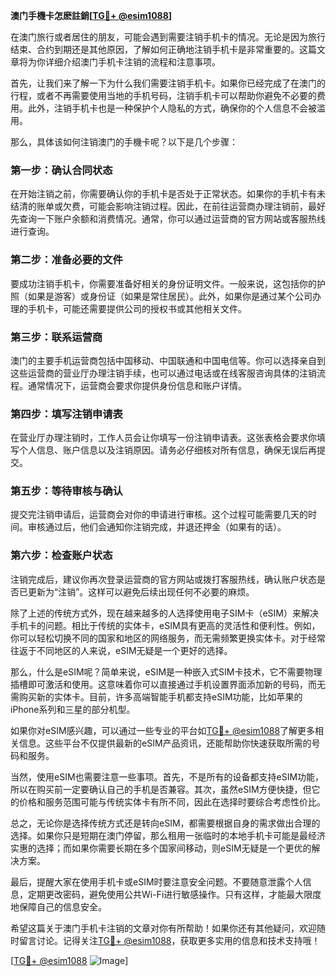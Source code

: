 **澳门手機卡怎麽註銷[[TG💪+ @esim1088](https://t.me/s/esim1088)]**

在澳门旅行或者居住的朋友，可能会遇到需要注销手机卡的情况。无论是因为旅行结束、合约到期还是其他原因，了解如何正确地注销手机卡是非常重要的。这篇文章将为你详细介绍澳门手机卡注销的流程和注意事项。

首先，让我们来了解一下为什么我们需要注销手机卡。如果你已经完成了在澳门的行程，或者不再需要使用当地的手机号码，注销手机卡可以帮助你避免不必要的费用。此外，注销手机卡也是一种保护个人隐私的方式，确保你的个人信息不会被滥用。

那么，具体该如何注销澳门的手機卡呢？以下是几个步骤：

### **第一步：确认合同状态**
在开始注销之前，你需要确认你的手机卡是否处于正常状态。如果你的手机卡有未结清的账单或欠费，可能会影响注销过程。因此，在前往运营商办理注销前，最好先查询一下账户余额和消费情况。通常，你可以通过运营商的官方网站或客服热线进行查询。

### **第二步：准备必要的文件**
要成功注销手机卡，你需要准备好相关的身份证明文件。一般来说，这包括你的护照（如果是游客）或身份证（如果是常住居民）。此外，如果你是通过某个公司办理的手机卡，可能还需要提供公司的授权书或其他相关文件。

### **第三步：联系运营商**
澳门的主要手机运营商包括中国移动、中国联通和中国电信等。你可以选择亲自到这些运营商的营业厅办理注销手续，也可以通过电话或在线客服咨询具体的注销流程。通常情况下，运营商会要求你提供身份信息和账户详情。

### **第四步：填写注销申请表**
在营业厅办理注销时，工作人员会让你填写一份注销申请表。这张表格会要求你填写个人信息、账户信息以及注销原因。请务必仔细核对所有信息，确保无误后再提交。

### **第五步：等待审核与确认**
提交完注销申请后，运营商会对你的申请进行审核。这个过程可能需要几天的时间。审核通过后，他们会通知你注销完成，并退还押金（如果有的话）。

### **第六步：检查账户状态**
注销完成后，建议你再次登录运营商的官方网站或拨打客服热线，确认账户状态是否已更新为“注销”。这样可以避免后续出现任何不必要的麻烦。

除了上述的传统方式外，现在越来越多的人选择使用电子SIM卡（eSIM）来解决手机卡的问题。相比于传统的实体卡，eSIM具有更高的灵活性和便利性。例如，你可以轻松切换不同的国家和地区的网络服务，而无需频繁更换实体卡。对于经常往返于不同地区的人来说，eSIM无疑是一个更好的选择。

那么，什么是eSIM呢？简单来说，eSIM是一种嵌入式SIM卡技术，它不需要物理插槽即可激活和使用。这意味着你可以直接通过手机设置界面添加新的号码，而无需购买新的实体卡。目前，许多高端智能手机都支持eSIM功能，比如苹果的iPhone系列和三星的部分机型。

如果你对eSIM感兴趣，可以通过一些专业的平台如[TG💪+ @esim1088](https://t.me/s/esim1088)了解更多相关信息。这些平台不仅提供最新的eSIM产品资讯，还能帮助你快速获取所需的号码和服务。

当然，使用eSIM也需要注意一些事项。首先，不是所有的设备都支持eSIM功能，所以在购买前一定要确认自己的手机是否兼容。其次，虽然eSIM方便快捷，但它的价格和服务范围可能与传统实体卡有所不同，因此在选择时要综合考虑性价比。

总之，无论你是选择传统方式还是转向eSIM，都需要根据自身的需求做出合理的选择。如果你只是短期在澳门停留，那么租用一张临时的本地手机卡可能是最经济实惠的选择；而如果你需要长期在多个国家间移动，则eSIM无疑是一个更优的解决方案。

最后，提醒大家在使用手机卡或eSIM时要注意安全问题。不要随意泄露个人信息，定期更改密码，避免使用公共Wi-Fi进行敏感操作。只有这样，才能最大限度地保障自己的信息安全。

希望这篇关于澳门手机卡注销的文章对你有所帮助！如果你还有其他疑问，欢迎随时留言讨论。记得关注[TG💪+ @esim1088](https://t.me/s/esim1088)，获取更多实用的信息和技术支持哦！

[[TG💪+ @esim1088](https://t.me/s/esim1088) ![Image](https://i.postimg.cc/4NQfJmqS/Snipaste-2025-05-13-00-14-12.png)]